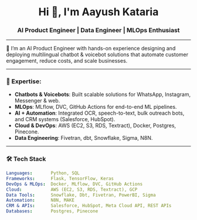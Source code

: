 <h1 align="center">Hi 👋, I'm Aayush Kataria</h1>
<h3 align="center">AI Product Engineer | Data Engineer | MLOps Enthusiast</h3>

---

🚀 I’m an AI Product Engineer with hands-on experience designing and deploying multilingual chatbot & voicebot solutions that automate customer engagement, reduce costs, and scale businesses.

---

### 🧠 Expertise:
- **Chatbots & Voicebots**: Built scalable solutions for WhatsApp, Instagram, Messenger & web.
- **MLOps**: MLflow, DVC, GitHub Actions for end-to-end ML pipelines.
- **AI + Automation**: Integrated OCR, speech-to-text, bulk outreach bots, and CRM systems (Salesforce, HubSpot).
- **Cloud & DevOps**: AWS (EC2, S3, RDS, Textract), Docker, Postgres, Pinecone.
- **Data Engineering**: Fivetran, dbt, Snowflake, Sigma, N8N.

---

### 🛠️ Tech Stack

```yaml
Languages:       Python, SQL
Frameworks:      Flask, TensorFlow, Keras
DevOps & MLOps:  Docker, MLflow, DVC, GitHub Actions
Cloud:           AWS (EC2, S3, RDS, Textract), GCP
Data Tools:      Snowflake, Dbt, Fivetran, PowerBI, Sigma
Automation:      N8N, MAKE
CRM & APIs:      Salesforce, HubSpot, Meta Cloud API, REST APIs
Databases:       Postgres, Pinecone
